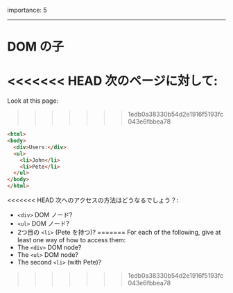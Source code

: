 importance: 5

---

# DOM の子

<<<<<<< HEAD
次のページに対して:
=======
Look at this page:
>>>>>>> 1edb0a38330b54d2e1916f5193fc043e6fbbea78

```html
<html>
<body>
  <div>Users:</div>
  <ul>
    <li>John</li>
    <li>Pete</li>
  </ul>
</body>
</html>
```

<<<<<<< HEAD
次へのアクセスの方法はどうなるでしょう？:
- `<div>` DOM ノード?
- `<ul>` DOM ノード?
- 2つ目の `<li>` (Pete を持つ)?
=======
For each of the following, give at least one way of how to access them:
- The `<div>` DOM node?
- The `<ul>` DOM node?
- The second `<li>` (with Pete)?
>>>>>>> 1edb0a38330b54d2e1916f5193fc043e6fbbea78
